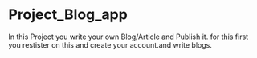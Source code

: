 # Project_Blog_app

In this Project you write your own Blog/Article and Publish it. for this first you restister on this and create your account.and write blogs. 
